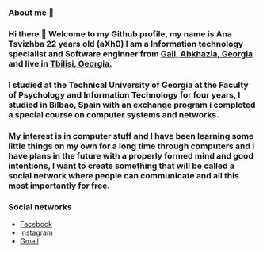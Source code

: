 ### About me 👩

### Hi there 👋 Welcome to my Github profile, my name is Ana Tsvizhba 22 years old (aXh0) I am a **Information technology specialist and Software enginner** from [Gali, Abkhazia, Georgia](https://en.wikipedia.org/wiki/Gali_(town)) and live in [Tbilisi, Georgia.](https://en.wikipedia.org/wiki/Tbilisi) 

### I studied at the Technical University of Georgia at the Faculty of Psychology and Information Technology for four years, I studied in Bilbao, Spain with an exchange program i completed a special course on computer systems and networks.

### My interest is in computer stuff and I have been learning some little things on my own for a long time through computers and I have plans in the future with a properly formed mind and good intentions, I want to create something that will be called a social network where people can communicate and all this most importantly for free.

### Social networks

 - [Facebook](https://www.facebook.com/profile.php?id=100086473780228)
 - [Instagram](https://instagram.com/fsociy)
 - [Gmail](mailto:anatsvizhba@gmail.com)
